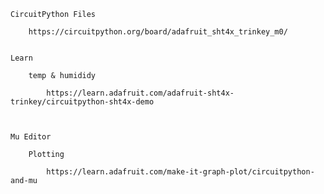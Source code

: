 
    CircuitPython Files

        https://circuitpython.org/board/adafruit_sht4x_trinkey_m0/


    Learn

        temp & humididy

            https://learn.adafruit.com/adafruit-sht4x-trinkey/circuitpython-sht4x-demo



    Mu Editor

        Plotting

            https://learn.adafruit.com/make-it-graph-plot/circuitpython-and-mu